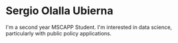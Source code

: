 # Sergio Olalla Ubierna

I'm a second year MSCAPP Student. I'm interested in data science, particularly with public policy applications. 